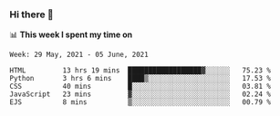 ### Hi there 👋

📊 __This week I spent my time on__
<!--START_SECTION:waka-->
```text
Week: 29 May, 2021 - 05 June, 2021

HTML         13 hrs 19 mins  ██████████████████▓░░░░░░   75.23 % 
Python       3 hrs 6 mins    ████▒░░░░░░░░░░░░░░░░░░░░   17.53 % 
CSS          40 mins         █░░░░░░░░░░░░░░░░░░░░░░░░   03.81 % 
JavaScript   23 mins         ▓░░░░░░░░░░░░░░░░░░░░░░░░   02.24 % 
EJS          8 mins          ▒░░░░░░░░░░░░░░░░░░░░░░░░   00.79 % 
```
<!--END_SECTION:waka-->
<!--
**SREEHARI-M-S/SREEHARI-M-S** is a ✨ _special_ ✨ repository because its `README.md` (this file) appears on your GitHub profile.

Here are some ideas to get you started:

- 🔭 I’m currently working on ...
- 🌱 I’m currently learning ...
- 👯 I’m looking to collaborate on ...
- 🤔 I’m looking for help with ...
- 💬 Ask me about ...
- 📫 How to reach me: ...
- 😄 Pronouns: ...
- ⚡ Fun fact: ...
-->
